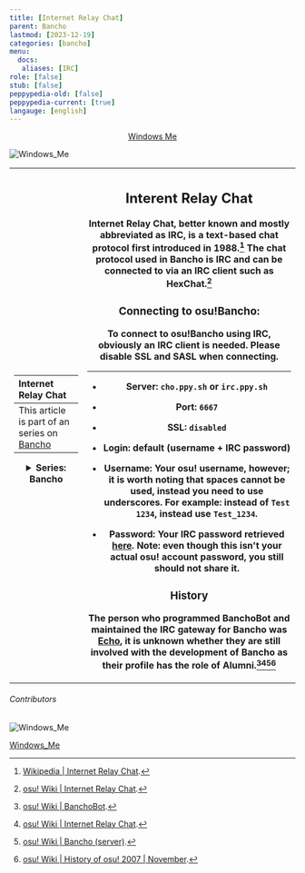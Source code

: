 ```yaml
---
title: [Internet Relay Chat]
parent: Bancho
lastmod: [2023-12-19]
categories: [bancho]
menu:
  docs:
   aliases: [IRC]
role: [false]
stub: [false]
peppypedia-old: [false]
peppypedia-current: [true]
langauge: [english]
---
```

<t><center>[Windows Me](https://osu.ppy.sh/users/28893698)</center>
<link rel="stylesheet" href="../profile.css"></t>

![Windows_Me](https://a.ppy.sh/28893698_q.jpeg#author "Windows_Me")

<p hidden> I am aware of the multiple grammar issues present in this article, as it was somewhat rushed and I'm too lazy right now to be bothered (slightly because I didn't sleep at all last night).</p>
<table>
<tbody><tr>
<th>

| Internet Relay Chat    |
|:---------------------------|
| This article is part of an series on [Bancho](.../Bancho.md) |
<details>
<summary>Series: Bancho</summary>
<br>

[Internet Relay Chat](.)

[BanchoBot](./BanchoBot.md)

</details>

</th><th>

## Interent Relay Chat

Internet Relay Chat, better known and mostly abbreviated as IRC, is a text-based chat protocol first introduced in 1988.[^1] The chat protocol used in Bancho is IRC and can be connected to via an IRC client such as HexChat.[^2]

### Connecting to osu!Bancho:

To connect to osu!Bancho using IRC, obviously an IRC client is needed. Please disable SSL and SASL when connecting.
___

- Server: `cho.ppy.sh` or `irc.ppy.sh`

- Port: `6667`

- SSL: `disabled`

- Login: default (username + IRC password)

- Username: Your osu! username, however; it is worth noting that spaces cannot be used, instead you need to use underscores. For example: instead of `Test 1234`, instead use `Test_1234`. 

- Password: Your IRC password retrieved [here](https://osu.ppy.sh/home/account/edit#legacy-api). Note: even though this isn't your actual osu! account password, you still should not share it.

### History

The person who programmed BanchoBot and maintained the IRC gateway for Bancho was [Echo](https://osu.ppy.sh/users/431), it is unknown whether they are still involved with the development of Bancho as their profile has the role of Alumni.[^3][^2][^4][^5]

</table>
</tbody></tr>
</th>

[^1]: [Wikipedia | Internet Relay Chat](https://en.wikipedia.org/wiki/Internet_Relay_Chat).

[^2]: [osu! Wiki | Internet Relay Chat](https://osu.ppy.sh/wiki/en/Community/Internet_Relay_Chat).

[^3]: [osu! Wiki | BanchoBot](https://osu.ppy.sh/wiki/en/BanchoBot).

[^4]: [osu! Wiki | Bancho (server)](https://osu.ppy.sh/wiki/en/Bancho_(server)).

[^5]: [osu! Wiki | History of osu! 2007 | November](https://osu.ppy.sh/wiki/en/History_of_osu!/2007#november).

###### Contributors

<link rel="stylesheet" href="../users/contributor.css">
 
![Windows_Me](https://a.ppy.sh/28893698_q.jpeg#contributor)
  
[Windows_Me](https://osu.ppy.sh/u/Windows_Me)
